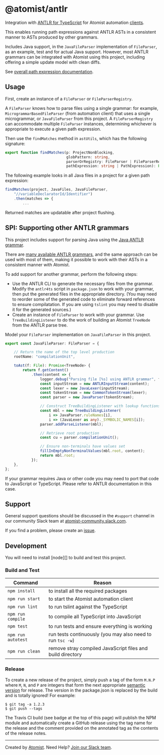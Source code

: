 # @atomist/antlr

Integration with [ANTLR for TypeScript](https://github.com/tunnelvisionlabs/antlr4ts) for Atomist automation [clients](https://github.com/atomist/automation-client-ts).

This enables running path expressions against ANTLR ASTs in
a consistent manner to ASTs produced by other grammars.

Includes Java support, in the `JavaFileParser` implementation of `FileParser`, as an example, test and for actual Java support. However, most ANTLR grammars can be integrated with Atomist using this project, including offering a simple update model with clean diffs.

See [overall path expression documentation](https://github.com/atomist/automation-client-ts/blob/master/docs/PathExpressions.md).

## Usage

First, create an instance of a `FileParser` or `FileParserRegistry`.

A `FileParser` knows how to parse files using a single grammar: for example, `MicrogrammarBasedFileParser` (from automation client) that uses a single microgrammar, or `JavaFileParser` from this project. A `FileParserRegistry` can accommodate multiple `FileParser` instances, determining whichever is appropriate to execute a given path expression.

Then use the `findMatches` method in `astUtils`, which has the following signature:

```typescript
export function findMatches(p: ProjectNonBlocking,
                            globPattern: string,
                            parserOrRegistry: FileParser | FileParserRegistry,
                            pathExpression: string | PathExpression): Promise<TreeNode[]> {
```

The following example looks in all Java files in a project for a given path expression:

```typescript
findMatches(project, JavaFiles, JavaFileParser,
    "//variableDeclaratorId/Identifier")
    .then(matches => {
        ...

```
Returned matches are updatable after project flushing.

## SPI: Supporting other ANTLR grammars

This project includes support for parsing Java using the [Java ANTLR grammar](../src/tree/ast/antlr/java/Java.g4).

There are [many available ANTLR grammars](https://github.com/antlr/grammars-v4), and the same approach can be used with most of them, making it possible to work with their ASTs in a consistent manner with Atomist.

To add support for another grammar, perform the following steps:

- Use the ANTLR CLI to generate the necessary files from the grammar. Modify the `antlr4ts` script in `package.json` to work with your grammar, then put the generated files in the appropriate directory. (You may need to reorder some of the generated code to eliminate forward references to ensure compilatation. If you are using `tslint` you may need to disable it for the generated sources.)
- Create an instance of `FileParser` to work with your grammar. Use `TreeBuildingListener` to do the work of building an Atomist `TreeNode` from the ANTLR parse tree.

Model your `FileParser` implementation on `JavaFileParser` in this project.

```typescript
export const JavaFileParser: FileParser = {

	// Return the name of the top level production
    rootName: "compilationUnit",

    toAst(f: File): Promise<TreeNode> {
        return f.getContent()
            .then(content => {
                logger.debug("Parsing file [%s] using ANTLR grammar", f.path);
                const inputStream = new ANTLRInputStream(content);
                const lexer = new JavaLexer(inputStream);
                const tokenStream = new CommonTokenStream(lexer);
                const parser = new JavaParser(tokenStream);

                // Construct TreeBuildingListener with lookup functions to resolve production names
                const mbl = new TreeBuildingListener(
                    i => JavaParser.ruleNames[i],
                    i => (JavaLexer as any)._SYMBOLIC_NAMES[i]);
                parser.addParseListener(mbl);

                // Retrieve root production
                const cu = parser.compilationUnit();

                // Ensure non-terminals have values set
                fillInEmptyNonTerminalValues(mbl.root, content);
                return mbl.root;
            });
    },
};
```

If your grammar requires Java or other code you may need to port that code to JavaScript or TypeScript. Please refer to ANTLR documentation in this case.

## Support

General support questions should be discussed in the `#support`
channel in our community Slack team
at [atomist-community.slack.com][slack].

If you find a problem, please create an [issue][].

[issue]: https://github.com/atomist/antlr-ts/issues

## Development

You will need to install [node][] to build and test this project.

### Build and Test

Command | Reason
------- | ------
`npm install` | to install all the required packages
`npm run start` | to start the Atomist automation client
`npm run lint` | to run tslint against the TypeScript
`npm run compile` | to compile all TypeScript into JavaScript
`npm test` | to run tests and ensure everything is working
`npm run autotest` | run tests continuously (you may also need to run `tsc -w`)
`npm run clean` | remove stray compiled JavaScript files and build directory

### Release

To create a new release of the project, simply push a tag of the form
`M.N.P` where `M`, `N`, and `P` are integers that form the next
appropriate [semantic version][semver] for release.  The version in
the package.json is replaced by the build and is totally ignored!  For
example:

[semver]: http://semver.org

```
$ git tag -a 1.2.3
$ git push --tags
```

The Travis CI build (see badge at the top of this page) will publish
the NPM module and automatically create a GitHub release using the tag
name for the release and the comment provided on the annotated tag as
the contents of the release notes.

---

Created by [Atomist][atomist].
Need Help?  [Join our Slack team][slack].

[atomist]: https://www.atomist.com/
[slack]: https://join.atomist.com

